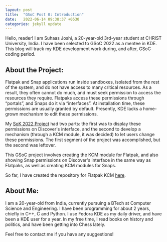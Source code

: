 ```yaml
---
layout: post
title:  "GSoC Post 0: Introduction"
date:   2022-06-14 09:38:37 +0530
categories: jekyll update
---
```


Hello, reader! I am Suhaas Joshi, a 20-year-old 3rd-year student at CHRIST University, India. I have been selected to GSoC 2022 as a mentee in KDE. This blog will track my KDE development work during, and after, GSoC coding period.

## About the Project:

Flatpak and Snap applications run inside sandboxes, isolated from the rest of the system, and do not have access to many critical resources. As a result, they often cannot do much, and must seek permission to access the resources they require. Flatpaks access these permissions through “portals”, and Snaps do it via “interfaces”. At installation time, these permissions are usually granted by default. Presently, KDE lacks a home-grown mechanism to edit these permissions.

My [SoK 2022 Project](https://community.kde.org/SoK/Ideas/2022#Permission_management_for_Flatpak_Apps_in_Discover) had two parts: the first was to display these permissions on Discover's interface, and the second to develop a mechanism (through a KCM module, it was decided) to let users change these permissions. The first segment of the project was accomplished, but the second was leftover.

This GSoC project involves creating the KCM module for Flatpak, and also showing Snap permissions on Discover's interface in the same way as Flatpaks, as well as creating KCM modules for Snaps.

So far, I have created the repository for Flatpak KCM [here](https://invent.kde.org/jsuhaas/flatpak-kcm).

## About Me:

I am a 20-year-old from India, currently pursuing a BTech at Computer Science and Engineering. I have been programming for about 2 years, chiefly in C++, C and Python. I use Fedora KDE as my daily driver, and have been a KDE user for a year. In my free time, I read books on history and politics, and have been getting into Chess lately.

Feel free to contact me if you have any suggestions!
